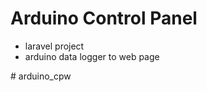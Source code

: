 # Arduino Control Panel

- laravel project
- arduino data logger to web page

#   a r d u i n o _ c p w  
 